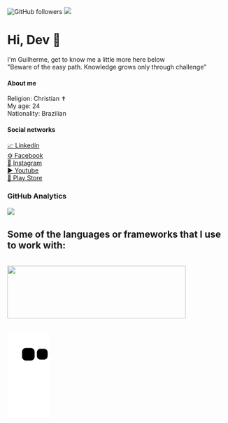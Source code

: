 
![GitHub followers](https://img.shields.io/github/followers/sirguilherme97?color=111&logo=github&logoColor=fff&style=for-the-badge)
![](https://komarev.com/ghpvc/?username=sirguilherme97)

<div>
	<h1>Hi, Dev 🚀</h1>
I'm Guilherme, get to know me a little more here below<br>
"Beware of the easy path. Knowledge grows only through challenge"
</div>
<h4>About me</h4>
<p>
		Religion: Christian ✝<br>
		My age: 24<br>
		Nationality: Brazilian
</p>

<h4>Social networks</h4>
<a href="https://www.linkedin.com/in/sirguilherme97/"/>📈 Linkedin<br>
<a href="https://www.facebook.com/Guilhermehls/">⚙ Facebook</a><br>
<a href="https://www.instagram.com/sir._.guilherme/">📸 Instagram</a><br>
<a href="https://www.youtube.com/channel/UCrhKC4TO2fF9p_fHZiYYlyA">▶ Youtube</a><br>
<a href="https://play.google.com/store/apps/dev?id=8070569476379446009">👜 Play Store</a>

<h3>GitHub Analytics</h3>
<div align="left" style="display: block">
 <img  width="530em" src="https://github-readme-stats.vercel.app/api/top-langs/?username=sirguilherme97&layout=compact&theme=ocean_dark&count_private=true" />
</div>
	
## Some of the languages or frameworks that I use to work with:
<div style="display: inline_block"><br>
 <img height="120" width="90%" src="https://skillicons.dev/icons?i=js,ts,react,nextjs,vite,nodejs,figma,tailwind,sass,html,css,c,cpp,py,blender,ps,vscode,stackoverflow,discord,svg&perline=10"><br></br>
</div>

![Snake SVG](https://github.com/sirguilherme97/sirguilherme97/blob/output/github-contribution-grid-snake.svg)
